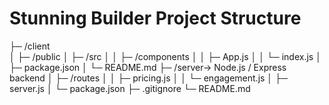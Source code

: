 # Stunning Builder Project Structure
├─ /client           
│  ├─ /public
│  ├─ /src
│  │  ├─ /components
│  │  ├─ App.js
│  │  └─ index.js
│  ├─ package.json
│  └─ README.md
├─ /server→ Node.js / Express backend
│  ├─ /routes
│  │  ├─ pricing.js
│  │  └─ engagement.js
│  ├─ server.js
│  └─ package.json
├─ .gitignore
└─ README.md
